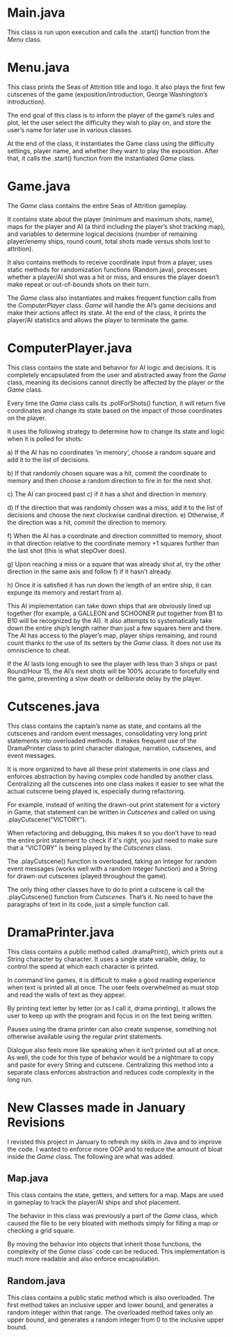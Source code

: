# Main.java
This class is run upon execution and calls the .start() function from the _Menu_ class. 

# Menu.java
This class prints the Seas of Attrition title and logo. It also plays the first few cutscenes of the game (exposition/introduction, George Washington’s introduction).

The end goal of this class is to inform the player of the game’s rules and plot, let the user select the difficulty they wish to play on, and store the user’s name for later use in various classes. 

At the end of the class, it instantiates the Game class using the difficulty settings, player name, and whether they want to play the exposition. After that, it calls the .start() function from the instantiated _Game_ class. 

# Game.java
The _Game_ class contains the entire Seas of Attrition gameplay.

It contains state about the player (minimum and maximum shots, name), maps for the player and AI (a third including the player’s shot tracking map), and variables to determine logical decisions (number of remaining player/enemy ships, round count, total shots made versus shots lost to attrition). 

It also contains methods to receive coordinate input from a player, uses static methods for randomization functions (Random.java), processes whether a player/AI shot was a hit or miss, and ensures the player doesn’t make repeat or out-of-bounds shots on their turn. 

The _Game_ class also instantiates and makes frequent function calls from the _ComputerPlayer_ class. _Game_ will handle the AI’s game decisions and make their actions affect its state. At the end of the class, it prints the player/AI statistics and allows the player to terminate the game. 

# ComputerPlayer.java
This class contains the state and behavior for AI logic and decisions. It is completely encapsulated from the user and abstracted away from the _Game_ class, meaning its decisions cannot directly be affected by the player or the _Game_ class.

Every time the _Game_ class calls its .pollForShots() function, it will return five coordinates and change its state based on the impact of those coordinates on the player.

It uses the following strategy to determine how to change its state and logic when it is polled for shots: 

a) If the AI has no coordinates ‘in memory’, choose a random square and add it to the list of decisions. 

b) If that randomly chosen square was a hit, commit the coordinate to memory and then choose a random direction to fire in for the next shot. 

c) The AI can proceed past c) if it has a shot and direction in memory. 

d) If the direction that was randomly chosen was a miss, add it to the list of decisions and choose the next clockwise cardinal direction. e) Otherwise, if the direction was a hit, commit the direction to memory. 

f) When the AI has a coordinate and direction committed to memory, shoot in that direction relative to the coordinate memory +1 squares further than the last shot (this is what stepOver does). 

g) Upon reaching a miss or a square that was already shot at, try the other direction in the same axis and follow f) if it hasn’t already.

h) Once it is satisfied it has run down the length of an entire ship, it can expunge its memory and restart from a). 

This AI implementation can take down ships that are obviously lined up together (for example, a GALLEON and SCHOONER put together from B1 to B10 will be recognized by the AI). It also attempts to systematically take down the entire ship’s length rather than just a few squares here and there. The AI has access to the player’s map, player ships remaining, and round count thanks to the use of its setters by the _Game_ class. It does not use its omniscience to cheat. 

If the AI lasts long enough to see the player with less than 3 ships or past Round/Hour 15, the AI’s next shots will be 100% accurate to forcefully end the game, preventing a slow death or deliberate delay by the player. 

# Cutscenes.java
This class contains the captain’s name as state, and contains all the cutscenes and random event messages, consolidating very long print statements into overloaded methods. It makes frequent use of the DramaPrinter class to print character dialogue, narration, cutscenes, and event messages. 

It is more organized to have all these print statements in one class and enforces abstraction by having complex code handled by another class. Centralizing all the cutscenes into one class makes it easier to see what the actual cutscene being played is, especially during refactoring. 

For example, instead of writing the drawn-out print statement for a victory in Game, that statement can be written in _Cutscenes_ and called on using .playCutscene(“VICTORY”). 

When refactoring and debugging, this makes it so you don’t have to read the entire print statement to check if it's right, you just need to make sure that a “VICTORY” is being played by the _Cutscenes_ class. 

The .playCutscene() function is overloaded, taking an Integer for random event messages (works well with a random Integer function) and a String for drawn-out cutscenes (played throughout the game).

The only thing other classes have to do to print a cutscene is call the .playCutscene() function from _Cutscenes_. That’s it. No need to have the paragraphs of text in its code, just a simple function call. 

# DramaPrinter.java 
This class contains a public method called .dramaPrint(), which prints out a String character by character. It uses a single state variable, delay, to control the speed at which each character is printed. 

In command line games, it is difficult to make a good reading experience when text is printed all at once. The user feels overwhelmed as must stop and read the walls of text as they appear. 

By printing text letter by letter (or as I call it, drama printing), it allows the user to keep up with the program and focus in on the text being written. 

Pauses using the drama printer can also create suspense, something not otherwise available using the regular print statements.

Dialogue also feels more like speaking when it isn’t printed out all at once. As well, the code for this type of behavior would be a nightmare to copy and paste for every String and cutscene. Centralizing this method into a separate class enforces abstraction and reduces code complexity in the long run.

# New Classes made in January Revisions
I revisted this project in January to refresh my skills in Java and to improve the code. I wanted to enforce more OOP and to reduce the amount of bloat inside the _Game_ class. The following are what was added.

## Map.java
This class contains the state, getters, and setters for a map. Maps are used in gameplay to track the player/AI ships and shot placement.

The behavior in this class was previously a part of the _Game_ class, which caused the file to be very bloated with methods simply for filling a map or checking a grid square.

By moving the behavior into objects that inherit those functions, the complexity of the _Game_ class' code can be reduced. This implementation is much more readable and also enforce encapsulation.

## Random.java
This class contains a public static method which is also overloaded. The first method takes an inclusive upper and lower bound, and generates a random integer within that range. The overloaded method takes only an upper bound, and generates a random integer from 0 to the inclusive upper bound.
